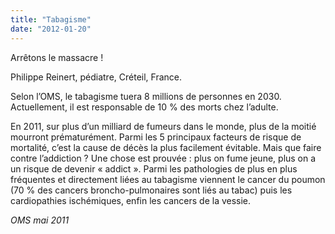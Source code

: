 ```yaml
---
title: "Tabagisme"
date: "2012-01-20"
---
```


Arrêtons le massacre !

Philippe Reinert, pédiatre, Créteil, France.

Selon l’OMS, le tabagisme tuera 8 millions de personnes en 2030.  
Actuellement, il est responsable de 10 % des morts chez l’adulte.

En 2011, sur plus d’un milliard de fumeurs dans le monde, plus de la moitié mourront prématurément. Parmi les 5 principaux facteurs de risque de mortalité, c’est la cause de décès la plus facilement évitable. Mais que faire contre l’addiction ? Une chose est prouvée : plus on fume jeune, plus on a un risque de devenir « addict ». Parmi les pathologies de plus en plus fréquentes et directement liées au tabagisme viennent le cancer du poumon (70 % des cancers broncho-pulmonaires sont liés au tabac) puis les cardiopathies ischémiques, enfin les cancers de la vessie.

*OMS mai 2011*

